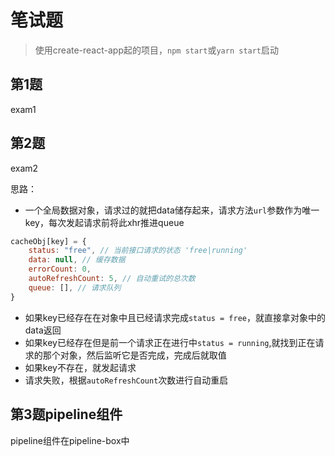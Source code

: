 # 笔试题

> 使用create-react-app起的项目，`npm start`或`yarn start`启动

## 第1题 

exam1

## 第2题

exam2

思路：
* 一个全局数据对象，请求过的就把data储存起来，请求方法`url`参数作为唯一key，每次发起请求前将此xhr推进queue
```js
cacheObj[key] = {
    status: "free", // 当前接口请求的状态 'free|running'
    data: null, // 缓存数据
    errorCount: 0,
    autoRefreshCount: 5, // 自动重试的总次数
    queue: [], // 请求队列
}
```
* 如果key已经存在在对象中且已经请求完成`status = free`，就直接拿对象中的data返回
* 如果key已经存在但是前一个请求正在进行中`status = running`,就找到正在请求的那个对象，然后监听它是否完成，完成后就取值
* 如果key不存在，就发起请求
* 请求失败，根据`autoRefreshCount`次数进行自动重启

## 第3题pipeline组件

pipeline组件在pipeline-box中

